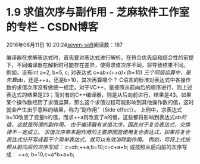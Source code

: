 
# 1.9 求值次序与副作用 -  芝麻软件工作室的专栏 - CSDN博客


2016年06月11日 10:20:24[seven-soft](https://me.csdn.net/softn)阅读数：187


编译器在求解表达式时，首先要对表达式进行解析。在符合优先级和结合性的前提下，不同编译器在解析时可能存在差异，使得求值次序不同，将导致结果不同。
例如，设有int a=2, b=5, c; 对表达式 c=a*b+(++a)+(b=10) 三个同级运算中，是先算a*b，还是++a，还是b=10，其次再算哪个？
C语言的标准对表达式中各操作数的求值次序没有做统一规定。对于VC++，是按照从前向后的顺序进行，则上述表达式的结果是23；而对有的C++编译器，则是从后向前进行，结果是43。如果某个操作数经历了求值运算，那么这个求值过程可能影响到其他操作数的值，这时就会产生出乎意料的结果，称为“副作用”（Side
 effect）。
上例中，求表达式b=10改变了变量b的值，而求++a则改变了a的值，这些都将影响到表达式a*b的值，这就是所谓的副作用。
由于编译器有求值次序，因此对于复合表达式，交换律不一定成立。
求值次序带来副作用的主要原因是使用复合表达式，如果将复合表达式分开写成若干个简单表达式，就可以有效消除副作用。
例如，可将上式按照从前向后的次序写成：
c=a*b;++a;b=10;c=c+a+b;
或按照从后向前的次序写成：
++a; b=10;c=a*b+a+b;

